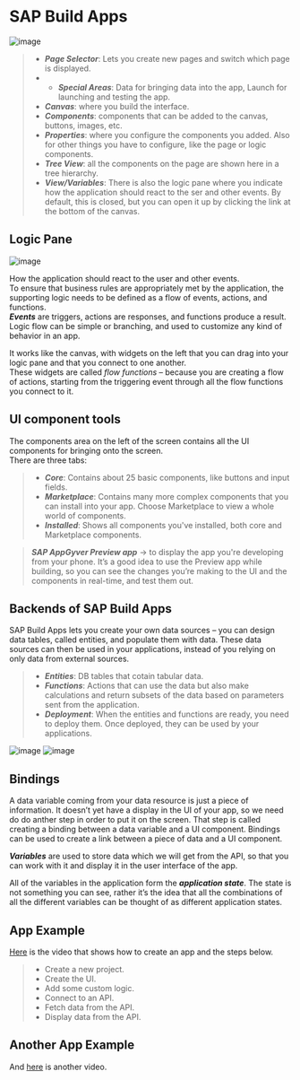 # SAP Build Apps
![image](https://github.com/utku-turan/Learning-BTP/assets/73386835/efef8485-4e5e-4940-afd6-24471a906a2b)

> - ***Page Selector***: Lets you create new pages and switch which page is displayed.
> - - ***Special Areas***: Data for bringing data into the app, Launch for launching and testing the app.
> - ***Canvas***: where you build the interface.
> - ***Components***: components that can be added to the canvas, buttons, images, etc.
> - ***Properties***: where you configure the components you added. Also for other things you have to configure, like the page or logic components.
> - ***Tree View***: all the components on the page are shown here in a tree hierarchy.
> - ***View/Variables***: There is also the logic pane where you indicate how the application should react to the ser and other events. By default, this is closed, but you can open it up by clicking the link at the bottom of the canvas.

## Logic Pane
![image](https://github.com/utku-turan/Learning-BTP/assets/73386835/b49561d2-bae3-4a1c-8bc4-4a1447eb3e77)

How the application should react to the user and other events.<br>
To ensure that business rules are appropriately met by the application, the supporting logic needs to be defined as a flow of events, actions, and functions. <br>
***Events*** are triggers, actions are responses, and functions produce a result. Logic flow can be simple or branching, and used to customize any kind of behavior in an app.<br>

It works like the canvas, with widgets on the left that you can drag into your logic pane and that you connect to one another.<br> 
These widgets are called *flow functions* – because you are creating a flow of actions, starting from the triggering event through all the flow functions you connect to it.<br>

## UI component tools
The components area on the left of the screen contains all the UI components for bringing onto the screen.<br>
There are three tabs: 
> - ***Core***: Contains about 25 basic components, like buttons and input fields.
> - ***Marketplace***: Contains many more complex components that you can install into your app. Choose Marketplace to view a whole world of components.
> - ***Installed***: Shows all components you've installed, both core and Marketplace components.

> ***SAP AppGyver Preview app*** -> to display the app you're developing from your phone.
> It’s a good idea to use the Preview app while building, so you can see the changes you’re making to the UI and the components in real-time, and test them out.

## Backends of SAP Build Apps
SAP Build Apps lets you create your own data sources – you can design data tables, called entities, and populate them with data. These data sources can then be used in your applications, instead of you relying on only data from external sources.<br>

> - ***Entities***: DB tables that cotain tabular data.
> - ***Functions***: Actions that can use the data but also make calculations and return subsets of the data based on parameters sent from the application.
> - ***Deployment***: When the entities and functions are ready, you need to deploy them. Once deployed, they can be used by your applications.

![image](https://github.com/utku-turan/Learning-BTP/assets/73386835/6705f304-9751-4ba3-b35a-8d0da1a07b0e)
![image](https://github.com/utku-turan/Learning-BTP/assets/73386835/9fb01322-862e-4d5f-a254-08a8c0fba39b)

## Bindings
A data variable coming from your data resource is just a piece of information. It doesn’t yet have a display in the UI of your app, so we need do do anther step in order to put it on the screen. That step is called creating a binding between a data variable and a UI component. Bindings can be used to create a link between a piece of data and a UI component.

***Variables*** are used to store data which we will get from the API, so that you can work with it and display it in the user interface of the app.

All of the variables in the application form the ***application state***. The state is not something you can see, rather it’s the idea that all the combinations of all the different variables can be thought of as different application states.

## App Example
[Here]() is the video that shows how to create an app and the steps below.

> - Create a new project.
> - Create the UI.
> - Add some custom logic.
> - Connect to an API.
> - Fetch data from the API.
> - Display data from the API.

## Another App Example
And [here]() is another video.
